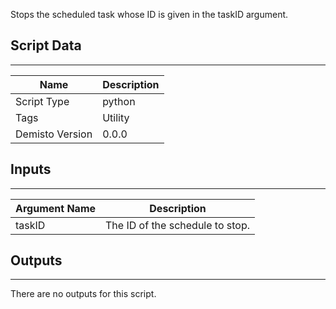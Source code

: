 Stops the scheduled task whose ID is given in the taskID argument.

## Script Data
---

| **Name** | **Description** |
| --- | --- |
| Script Type | python |
| Tags | Utility |
| Demisto Version | 0.0.0 |

## Inputs
---

| **Argument Name** | **Description** |
| --- | --- |
| taskID | The ID of the schedule to stop. |

## Outputs
---
There are no outputs for this script.
